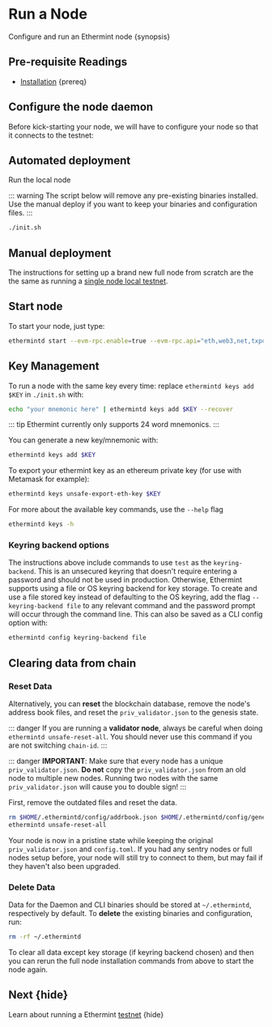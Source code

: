 <!--
order: 2
-->

# Run a Node

Configure and run an Ethermint node {synopsis}

## Pre-requisite Readings

- [Installation](./installation.md) {prereq}


## Configure the node daemon

Before kick-starting your node, we will have to configure your node so that it connects to the testnet:

## Automated deployment

Run the local node

::: warning
The script below will remove any pre-existing binaries installed. Use the manual deploy if you want
to keep your binaries and configuration files.
:::

```bash
./init.sh
```

## Manual deployment

The instructions for setting up a brand new full node from scratch are the the same as running a
[single node local testnet](./testnet.md#single-node-local-manual-testnet).

## Start node

To start your node, just type:

```bash
ethermintd start --evm-rpc.enable=true --evm-rpc.api="eth,web3,net,txpool,debug"
```

## Key Management

To run a node with the same key every time: replace `ethermintd keys add $KEY` in `./init.sh` with:

```bash
echo "your mnemonic here" | ethermintd keys add $KEY --recover
```

::: tip
Ethermint currently only supports 24 word mnemonics.
:::

You can generate a new key/mnemonic with:

```bash
ethermintd keys add $KEY
```

To export your ethermint key as an ethereum private key (for use with Metamask for example):

```bash
ethermintd keys unsafe-export-eth-key $KEY
```

For more about the available key commands, use the `--help` flag

```bash
ethermintd keys -h
```

### Keyring backend options

The instructions above include commands to use `test` as the `keyring-backend`. This is an unsecured
keyring that doesn't require entering a password and should not be used in production. Otherwise,
Ethermint supports using a file or OS keyring backend for key storage. To create and use a file
stored key instead of defaulting to the OS keyring, add the flag `--keyring-backend file` to any
relevant command and the password prompt will occur through the command line. This can also be saved
as a CLI config option with:

```bash
ethermintd config keyring-backend file
```

## Clearing data from chain

### Reset Data

Alternatively, you can **reset** the blockchain database, remove the node's address book files, and reset the `priv_validator.json` to the genesis state.

::: danger
If you are running a **validator node**, always be careful when doing `ethermintd unsafe-reset-all`. You should never use this command if you are not switching `chain-id`.
:::

::: danger
**IMPORTANT**: Make sure that every node has a unique `priv_validator.json`. **Do not** copy the `priv_validator.json` from an old node to multiple new nodes. Running two nodes with the same `priv_validator.json` will cause you to double sign!
:::

First, remove the outdated files and reset the data.

```bash
rm $HOME/.ethermintd/config/addrbook.json $HOME/.ethermintd/config/genesis.json
ethermintd unsafe-reset-all
```

Your node is now in a pristine state while keeping the original `priv_validator.json` and `config.toml`. If you had any sentry nodes or full nodes setup before, your node will still try to connect to them, but may fail if they haven't also been upgraded.

### Delete Data

Data for the Daemon and CLI binaries should be stored at `~/.ethermintd`, respectively by default. To **delete** the existing binaries and configuration, run:

```bash
rm -rf ~/.ethermintd
```

To clear all data except key storage (if keyring backend chosen) and then you can rerun the full node installation commands from above to start the node again.

## Next {hide}

Learn about running a Ethermint [testnet](./testnet.md) {hide}
